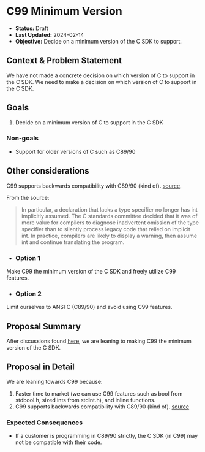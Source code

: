 # C99 Minimum Version

<!-- This template is inspired by
https://github.com/GoogleCloudPlatform/emblem/tree/main/docs/decisions -->

* **Status:** Draft
* **Last Updated:** 2024-02-14
* **Objective:** Decide on a minimum version of the C SDK to support. 

## Context & Problem Statement
We have not made a concrete decision on which version of C to support in the C SDK. We need to make a decision on which version of C to support in the C SDK.

## Goals
1. Decide on a minimum version of C to support in the C SDK

### Non-goals
- Support for older versions of C such as C89/90

## Other considerations <!-- optional -->
C99 supports backwards compatibility with C89/90 (kind of). [source](https://en.wikipedia.org/wiki/C99).

From the source:

> In particular, a declaration that lacks a type specifier no longer has int implicitly assumed. The C standards committee decided that it was of more value for compilers to diagnose inadvertent omission of the type specifier than to silently process legacy code that relied on implicit int. In practice, compilers are likely to display a warning, then assume int and continue translating the program.


<!-- ## Considered Options optional -->


* ### Option 1
Make C99 the minimum version of the C SDK and freely utilize C99 features.

* ### Option 2
Limit ourselves to ANSI C (C89/90) and avoid using C99 features.

## Proposal Summary
After discussions found [here](https://github.com/atsign-foundation/at_c/issues/105), we are leaning to making C99 the minimum version of the C SDK.

## Proposal in Detail
We are leaning towards C99 because:

1. Faster time to market (we can use C99 features such as bool from stdbool.h, sized ints from stdint.h), and inline functions.
2. C99 supports backwards compatibility with C89/90 (kind of). [source](https://en.wikipedia.org/wiki/C99)

### Expected Consequences <!-- optional -->
- If a customer is programming in C89/90 strictly, the C SDK (in C99) may not be compatible with their code.